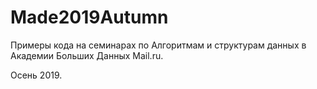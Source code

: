 # Made2019Autumn
Примеры кода на семинарах по Алгоритмам и структурам данных в Академии Больших Данных Mail.ru.

Осень 2019.
